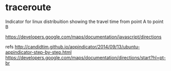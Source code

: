 # traceroute
Indicator for linux distribuition showing the travel time from point A to point B

https://developers.google.com/maps/documentation/javascript/directions

refs
http://candidtim.github.io/appindicator/2014/09/13/ubuntu-appindicator-step-by-step.html
https://developers.google.com/maps/documentation/directions/start?hl=pt-br
